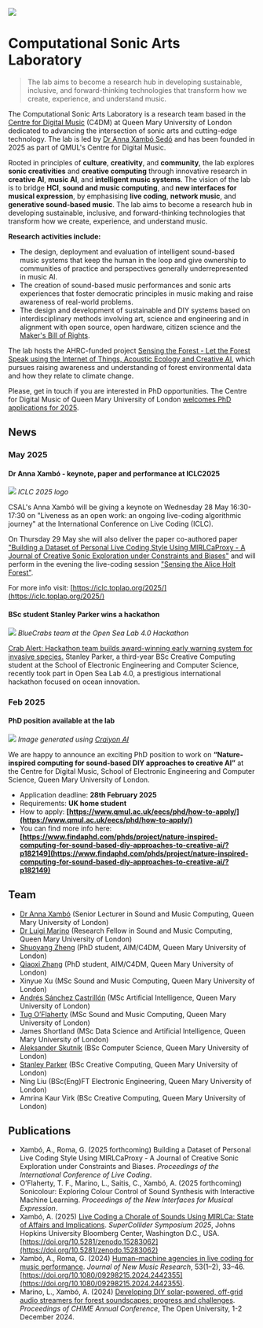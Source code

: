 ![](img/csal-logo.png)

# Computational Sonic Arts Laboratory

> The lab aims to become a research hub in developing sustainable, inclusive, and forward-thinking technologies that transform how we create, experience, and understand music.

The Computational Sonic Arts Laboratory is a research team based in the [Centre for Digital Music](https://www.c4dm.eecs.qmul.ac.uk/) (C4DM) at Queen Mary University of London dedicated to advancing the intersection of sonic arts and cutting-edge technology. The lab is led by [Dr Anna Xambó Sedó](https://www.c4dm.eecs.qmul.ac.uk/) and has been founded in 2025 as part of QMUL's Centre for Digital Music. 

Rooted in principles of **culture**, **creativity**, and **community**, the lab explores **sonic creativities** and **creative computing** through innovative research in **creative AI**, **music AI**, and **intelligent music systems**. The vision of the lab is to bridge **HCI**, **sound and music computing**, and **new interfaces for musical expression**, by emphasising **live coding**, **network music**, and **generative sound-based music**. The lab aims to become a research hub in developing sustainable, inclusive, and forward-thinking technologies that transform how we create, experience, and understand music.

**Research activities include:**

* The design, deployment and evaluation of intelligent sound-based music systems that keep the human in the loop and give ownership to communities of practice and perspectives generally underrepresented in music AI. 
* The creation of sound-based music performances and sonic arts experiences that foster democratic principles in music making and raise awareness of real-world problems.
* The design and development of sustainable and DIY systems based on interdisciplinary methods involving art, science and engineering and in alignment with open source, open hardware, citizen science and the [Maker's Bill of Rights](https://makezine.com/article/maker-news/the-makers-bill-of-rights/). 

The lab hosts the AHRC-funded project [Sensing the Forest - Let the Forest Speak using the Internet of Things, Acoustic Ecology and Creative AI](https://sensingtheforest.github.io/), which pursues raising awareness and understanding of forest environmental data and how they relate to climate change.

Please, get in touch if you are interested in PhD opportunities. The Centre for Digital Music of Queen Mary University of London [welcomes PhD applications for 2025](https://www.c4dm.eecs.qmul.ac.uk/get-involved/). 

## News

### May 2025

#### Dr Anna Xambó - keynote, paper and performance at ICLC2025

![](img/iclc-logo-2025-black.png)
*ICLC 2025 logo*

CSAL's Anna Xambó will be giving a keynote on Wednesday 28 May 16:30-17:30 on "Liveness as an open work: an ongoing live-coding algorithmic journey" at the International Conference on Live Coding (ICLC).

On Thursday 29 May she will also deliver the paper co-authored paper ["Building a Dataset of Personal Live Coding Style Using MIRLCaProxy - A Journal of Creative Sonic Exploration under Constraints and Biases"](https://iclc.toplap.org/2025/catalogue/paper/building-a-dataset-of-personal-live-coding-style-using-a-journal.html) and will perform in the evening the live-coding session ["Sensing the Alice Holt Forest"](https://iclc.toplap.org/2025/catalogue/performance/sensing-the-alice-holt-forest.html).

For more info visit: [https://iclc.toplap.org/2025/](https://iclc.toplap.org/2025/)


#### BSc student Stanley Parker wins a hackathon

![](img/bluecrabs.jpg)
*BlueCrabs team at the Open Sea Lab 4.0 Hackathon*

[Crab Alert: Hackathon team builds award-winning early warning system for invasive species.](https://www.qmul.ac.uk/eecs/news-and-events/news/items/crab-alert-hackathon-team-builds-award-winning-early-warning-system-for-invasive-species.html)
Stanley Parker, a third-year BSc Creative Computing student at the School of Electronic Engineering and Computer Science, recently took part in Open Sea Lab 4.0, a prestigious international hackathon focused on ocean innovation.

### Feb 2025

#### PhD position available at the lab

![](img/craiyon_162415_Nature_inspired_computing_for_sound_based_DIY_approaches_to_creative_AI_opt.png)
*Image generated using [Craiyon AI](https://www.craiyon.com)*

We are happy to announce an exciting PhD position to work on **“Nature-inspired computing for sound-based DIY approaches to creative AI”** at the Centre for Digital Music, School of Electronic Engineering and Computer Science, Queen Mary University of London. 

* Application deadline: **28th February 2025**
* Requirements: **UK home student**
* How to apply: **[https://www.qmul.ac.uk/eecs/phd/how-to-apply/](https://www.qmul.ac.uk/eecs/phd/how-to-apply/)**
* You can find more info here: **[https://www.findaphd.com/phds/project/nature-inspired-computing-for-sound-based-diy-approaches-to-creative-ai/?p182149](https://www.findaphd.com/phds/project/nature-inspired-computing-for-sound-based-diy-approaches-to-creative-ai/?p182149)**

## Team

* [Dr Anna Xambó](https://annaxambo.me/) (Senior Lecturer in Sound and Music Computing, Queen Mary University of London)
* [Dr Luigi Marino](http://www.luigimarino.net/) (Research Fellow in Sound and Music Computing, Queen Mary University of London)
* [Shuoyang Zheng](https://jasperzheng.cc/) (PhD student, AIM/C4DM, Queen Mary University of London)
* [Qiaoxi Zhang](https://uk.linkedin.com/in/qiaoxi-z-2a2b39137) (PhD student, AIM/C4DM, Queen Mary University of London)
* Xinyue Xu (MSc Sound and Music Computing, Queen Mary University of London)
* [Andrés Sánchez Castrillón](https://www.linkedin.com/in/andres-sanchez-59a8331a6/) (MSc Artificial Intelligence, Queen Mary University of London)
* [Tug O’Flaherty](https://tugoflaherty.com/) (MSc Sound and Music Computing, Queen Mary University of London)
* James Shortland (MSc Data Science and Artificial Intelligence, Queen Mary University of London)
* [Aleksander Skutnik](https://www.linkedin.com/in/aleksander-skutnik-1a05a625a/) (BSc Computer Science, Queen Mary University of London)
* [Stanley Parker](https://www.linkedin.com/in/stanley-parker-43113425a) (BSc Creative Computing, Queen Mary University of London)
* Ning Liu (BSc(Eng)FT Electronic Engineering, Queen Mary University of London)
* Amrina Kaur Virk (BSc Creative Computing, Queen Mary University of London)

## Publications

* Xambó, A., Roma, G. (2025 forthcoming) Building a Dataset of Personal Live Coding Style Using MIRLCaProxy - A Journal of Creative Sonic Exploration under Constraints and Biases. *Proceedings of the International Conference of Live Coding*.
* O’Flaherty, T. F., Marino, L., Saitis, C., Xambó, A. (2025 forthcoming) Sonicolour: Exploring Colour Control of Sound Synthesis with Interactive Machine Learning. *Proceedings of the New Interfaces for Musical Expression*.
* Xambó, A. (2025) [Live Coding a Chorale of Sounds Using MIRLCa: State of Affairs and Implications](https://zenodo.org/records/15283062). *SuperCollider Symposium 2025*, Johns Hopkins University Bloomberg Center, Washington D.C., USA. [https://doi.org/10.5281/zenodo.15283062](https://doi.org/10.5281/zenodo.15283062) 
* Xambó, A., Roma, G. (2024) [Human–machine agencies in live coding for music performance](https://www.tandfonline.com/doi/full/10.1080/09298215.2024.2442355). *Journal of New Music Research*, 53(1–2), 33–46. [https://doi.org/10.1080/09298215.2024.2442355](https://doi.org/10.1080/09298215.2024.2442355).
* Marino, L., Xambó, A. (2024) [Developing DIY solar-powered, off-grid audio streamers for forest soundscapes: progress and challenges](https://static1.squarespace.com/static/6227c31a43daf21135453605/t/673e659f730d2433d5916462/1732142495610/21+Luigi+Marino+and+Anna+Xambo%CC%81.pdf). *Proceedings of CHIME Annual Conference*, The Open University, 1-2 December 2024.
